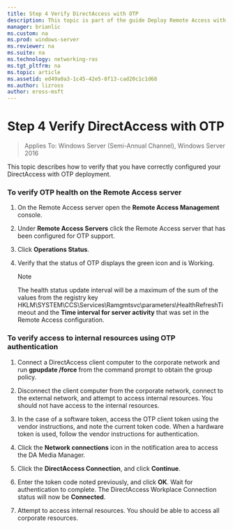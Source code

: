```yaml
---
title: Step 4 Verify DirectAccess with OTP
description: This topic is part of the guide Deploy Remote Access with OTP Authentication in Windows Server 2016.
manager: brianlic
ms.custom: na
ms.prod: windows-server
ms.reviewer: na
ms.suite: na
ms.technology: networking-ras
ms.tgt_pltfrm: na
ms.topic: article
ms.assetid: ed49a0a3-1c45-42e5-8f13-cad20c1c1d68
ms.author: lizross
author: eross-msft
---
```

# Step 4 Verify DirectAccess with OTP

>Applies To: Windows Server (Semi-Annual Channel), Windows Server 2016

This topic describes how to verify that you have correctly configured your DirectAccess with OTP deployment.
  
### To verify OTP health on the Remote Access server

1. On the Remote Access server open the **Remote Access Management** console.  

2. Under **Remote Access Servers** click the Remote Access server that has been configured for OTP support.  

3. Click **Operations Status**.  

4. Verify that the status of OTP displays the green icon and is Working.  
  
    > [!NOTE]  
    > The health status update interval will be a maximum of the sum of the values from the registry key HKLM\SYSTEM\CCS\Services\Ramgmtsvc\parameters\HealthRefreshTimeout and the **Time interval for server activity** that was set in the Remote Access configuration.  
  
### To verify access to internal resources using OTP authentication  
  
1.  Connect a DirectAccess client computer to the corporate network and run **gpupdate /force** from the command prompt to obtain the group policy.  
  
2.  Disconnect the client computer from the corporate network, connect to the external network, and attempt to access internal resources. You should not have access to the internal resources.  
  
3.  In the case of a software token, access the OTP client token using the vendor instructions, and note the current token code. When a hardware token is used, follow the vendor instructions for authentication.  
  
4.  Click the **Network connections** icon in the notification area to access the DA Media Manager.  
  
5.  Click the **DirectAccess Connection**, and click **Continue**.  
  
6.  Enter the token code noted previously, and click **OK**. Wait for authentication to complete. The DirectAccess Workplace Connection status will now be **Connected**.  
  
7.  Attempt to access internal resources. You should be able to access all corporate resources.  
  


